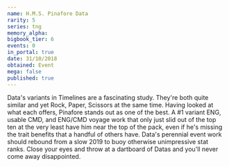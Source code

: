 ```yaml
---
name: H.M.S. Pinafore Data
rarity: 5
series: tng
memory_alpha:
bigbook_tier: 6
events: 0
in_portal: true
date: 31/10/2018
obtained: Event
mega: false
published: true
---
```


Data's variants in Timelines are a fascinating study. They're both quite similar and yet Rock, Paper, Scissors at the same time. Having looked at what each offers, Pinafore stands out as one of the best. A #1 variant ENG, usable CMD, and ENG/CMD voyage work that only just slid out of the top ten at the very least have him near the top of the pack, even if he's missing the trait benefits that a handful of others have. Data's perennial event work should rebound from a slow 2019 to buoy otherwise unimpressive stat ranks. Close your eyes and throw at a dartboard of Datas and you'll never come away disappointed.
